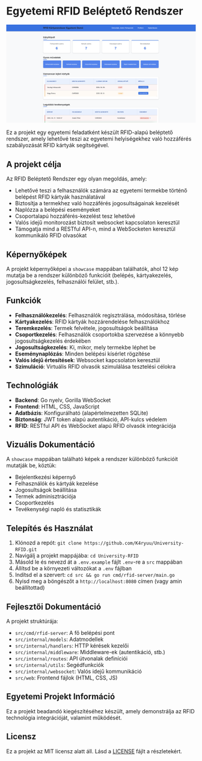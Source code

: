# Egyetemi RFID Beléptető Rendszer

![Főoldal és Irányítópult](https://github.com/K4ryuu/University-RFID/raw/main/showcase/image2.png)

Ez a projekt egy egyetemi feladatként készült RFID-alapú beléptető rendszer, amely lehetővé teszi az egyetemi helyiségekhez való hozzáférés szabályozását RFID kártyák segítségével.

## A projekt célja

Az RFID Beléptető Rendszer egy olyan megoldás, amely:

- Lehetővé teszi a felhasználók számára az egyetemi termekbe történő belépést RFID kártyák használatával
- Biztosítja a termekhez való hozzáférés jogosultságainak kezelését
- Naplózza a belépési eseményeket
- Csoportalapú hozzáférés-kezelést tesz lehetővé
- Valós idejű monitorozást biztosít websocket kapcsolaton keresztül
- Támogatja mind a RESTful API-n, mind a WebSocketen keresztül kommunikáló RFID olvasókat

## Képernyőképek

A projekt képernyőképei a `showcase` mappában találhatók, ahol 12 kép mutatja be a rendszer különböző funkcióit (belépés, kártyakezelés, jogosultságkezelés, felhasználói felület, stb.).

## Funkciók

- **Felhasználókezelés**: Felhasználók regisztrálása, módosítása, törlése
- **Kártyakezelés**: RFID kártyák hozzárendelése felhasználókhoz
- **Teremkezelés**: Termek felvétele, jogosultságok beállítása
- **Csoportkezelés**: Felhasználók csoportokba szervezése a könnyebb jogosultságkezelés érdekében
- **Jogosultságkezelés**: Ki, mikor, mely termekbe léphet be
- **Eseménynaplózás**: Minden belépési kísérlet rögzítése
- **Valós idejű értesítések**: Websocket kapcsolaton keresztül
- **Szimuláció**: Virtuális RFID olvasók szimulálása tesztelési célokra

## Technológiák

- **Backend**: Go nyelv, Gorilla WebSocket
- **Frontend**: HTML, CSS, JavaScript
- **Adatbázis**: Konfigurálható (alapértelmezetten SQLite)
- **Biztonság**: JWT token alapú autentikáció, API-kulcs védelem
- **RFID**: RESTful API és WebSocket alapú RFID olvasók integrációja

## Vizuális Dokumentáció

A `showcase` mappában található képek a rendszer különböző funkcióit mutatják be, köztük:

- Bejelentkezési képernyő
- Felhasználók és kártyák kezelése
- Jogosultságok beállítása
- Termek adminisztrációja
- Csoportkezelés
- Tevékenységi napló és statisztikák

## Telepítés és Használat

1. Klónozd a repót: `git clone https://github.com/K4ryuu/University-RFID.git`
2. Navigálj a projekt mappájába: `cd University-RFID`
3. Másold le és nevezd át a `.env.example` fájlt `.env`-re a `src` mappában
4. Állítsd be a környezeti változókat a `.env` fájlban
5. Indítsd el a szervert: `cd src && go run cmd/rfid-server/main.go`
6. Nyisd meg a böngészőt a `http://localhost:8080` címen (vagy amin beállítottad)

## Fejlesztői Dokumentáció

A projekt struktúrája:

- `src/cmd/rfid-server`: A fő belépési pont
- `src/internal/models`: Adatmodellek
- `src/internal/handlers`: HTTP kérések kezelői
- `src/internal/middleware`: Middleware-ek (autentikáció, stb.)
- `src/internal/routes`: API útvonalak definíciói
- `src/internal/utils`: Segédfunkciók
- `src/internal/websocket`: Valós idejű kommunikáció
- `src/web`: Frontend fájlok (HTML, CSS, JS)

## Egyetemi Projekt Információ

Ez a projekt beadandó kiegészítéséhez készült, amely demonstrálja az RFID technológia integrációját, valamint működését.

## Licensz

Ez a projekt az MIT licensz alatt áll. Lásd a [LICENSE](LICENSE) fájlt a részletekért.
